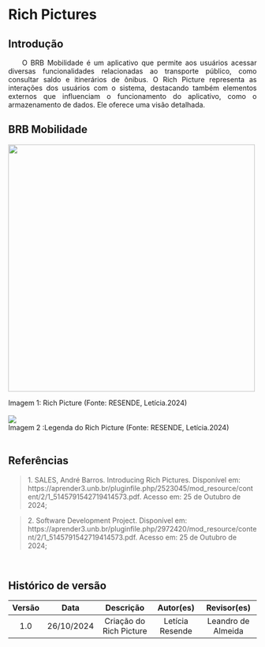 # Rich Pictures
## Introdução
<p align="justify">&emsp;&emsp;O BRB Mobilidade é um aplicativo que permite aos usuários acessar diversas funcionalidades relacionadas ao transporte público, como consultar saldo e itinerários de ônibus. O Rich Picture representa as interações dos usuários com o sistema, destacando também elementos externos que influenciam o funcionamento do aplicativo, como o armazenamento de dados. Ele oferece uma visão detalhada.</p>

## BRB Mobilidade
<p>
<img src=https://github.com/user-attachments/assets/9bb4f115-e6cf-44b4-b418-f54bbafe3791 width="500">
<figcaption>Imagem 1: Rich Picture (Fonte: RESENDE, Letícia.2024)</figcaption>
</br>




<img src=https://github.com/user-attachments/assets/43f0cee1-89ca-417a-b994-5c9a65b66409>
<figcaption>Imagem 2 :Legenda do Rich Picture (Fonte: RESENDE, Letícia.2024)</figcaption>
</br>



## Referências
> <p id="1">1. SALES, André Barros. Introducing Rich Pictures. Disponível em: https://aprender3.unb.br/pluginfile.php/2523045/mod_resource/content/2/1_5145791542719414573.pdf. Acesso em: 25 de Outubro de 2024;
</p>

> <p id="1">2. Software Development Project. Disponível em: https://aprender3.unb.br/pluginfile.php/2972420/mod_resource/content/2/1_5145791542719414573.pdf. Acesso em: 25 de Outubro de 2024;
</p>



<br>

## Histórico de versão

<center>

| Versão |    Data    |      Descrição       |       Autor(es)       |     Revisor(es)     |
| :-----: | :--------: | :------------------: | :-------------------: | :-----------------: |
|  1.0   | 26/10/2024 | Criação do Rich Picture | Letícia Resende | Leandro de Almeida  |

</center>




